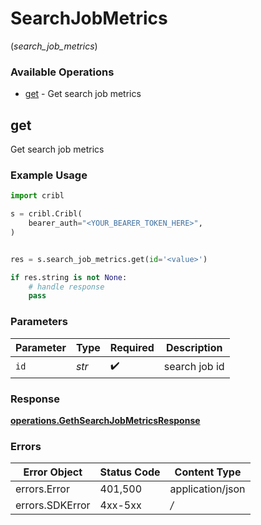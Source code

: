 # SearchJobMetrics
(*search_job_metrics*)

### Available Operations

* [get](#get) - Get search job metrics

## get

Get search job metrics

### Example Usage

```python
import cribl

s = cribl.Cribl(
    bearer_auth="<YOUR_BEARER_TOKEN_HERE>",
)


res = s.search_job_metrics.get(id='<value>')

if res.string is not None:
    # handle response
    pass

```

### Parameters

| Parameter          | Type               | Required           | Description        |
| ------------------ | ------------------ | ------------------ | ------------------ |
| `id`               | *str*              | :heavy_check_mark: | search job id      |


### Response

**[operations.GethSearchJobMetricsResponse](../../models/operations/gethsearchjobmetricsresponse.md)**
### Errors

| Error Object     | Status Code      | Content Type     |
| ---------------- | ---------------- | ---------------- |
| errors.Error     | 401,500          | application/json |
| errors.SDKError  | 4xx-5xx          | */*              |
